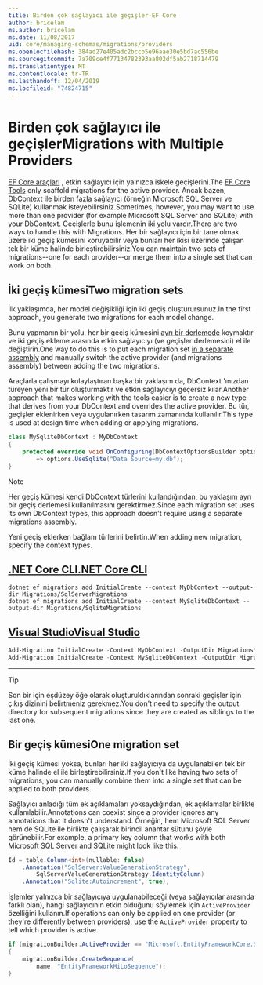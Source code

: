```yaml
---
title: Birden çok sağlayıcı ile geçişler-EF Core
author: bricelam
ms.author: bricelam
ms.date: 11/08/2017
uid: core/managing-schemas/migrations/providers
ms.openlocfilehash: 384ad27e405adc2bccb5e96aae30e5bd7ac556be
ms.sourcegitcommit: 7a709ce4f77134782393aa802df5ab2718714479
ms.translationtype: MT
ms.contentlocale: tr-TR
ms.lasthandoff: 12/04/2019
ms.locfileid: "74824715"
---
```

# <a name="migrations-with-multiple-providers"></a><span data-ttu-id="29d63-102">Birden çok sağlayıcı ile geçişler</span><span class="sxs-lookup"><span data-stu-id="29d63-102">Migrations with Multiple Providers</span></span>

<span data-ttu-id="29d63-103">[EF Core araçları][1] , etkin sağlayıcı için yalnızca iskele geçişlerini.</span><span class="sxs-lookup"><span data-stu-id="29d63-103">The [EF Core Tools][1] only scaffold migrations for the active provider.</span></span> <span data-ttu-id="29d63-104">Ancak bazen, DbContext ile birden fazla sağlayıcı (örneğin Microsoft SQL Server ve SQLite) kullanmak isteyebilirsiniz.</span><span class="sxs-lookup"><span data-stu-id="29d63-104">Sometimes, however, you may want to use more than one provider (for example Microsoft SQL Server and SQLite) with your DbContext.</span></span> <span data-ttu-id="29d63-105">Geçişlerle bunu işlemenin iki yolu vardır.</span><span class="sxs-lookup"><span data-stu-id="29d63-105">There are two ways to handle this with Migrations.</span></span> <span data-ttu-id="29d63-106">Her bir sağlayıcı için bir tane olmak üzere iki geçiş kümesini koruyabilir veya bunları her ikisi üzerinde çalışan tek bir küme halinde birleştirebilirsiniz.</span><span class="sxs-lookup"><span data-stu-id="29d63-106">You can maintain two sets of migrations--one for each provider--or merge them into a single set that can work on both.</span></span>

## <a name="two-migration-sets"></a><span data-ttu-id="29d63-107">İki geçiş kümesi</span><span class="sxs-lookup"><span data-stu-id="29d63-107">Two migration sets</span></span>

<span data-ttu-id="29d63-108">İlk yaklaşımda, her model değişikliği için iki geçiş oluşturursunuz.</span><span class="sxs-lookup"><span data-stu-id="29d63-108">In the first approach, you generate two migrations for each model change.</span></span>

<span data-ttu-id="29d63-109">Bunu yapmanın bir yolu, her bir geçiş kümesini [ayrı bir derlemede][2] koymaktır ve iki geçiş ekleme arasında etkin sağlayıcıyı (ve geçişler derlemesini) el ile değiştirin.</span><span class="sxs-lookup"><span data-stu-id="29d63-109">One way to do this is to put each migration set [in a separate assembly][2] and manually switch the active provider (and migrations assembly) between adding the two migrations.</span></span>

<span data-ttu-id="29d63-110">Araçlarla çalışmayı kolaylaştıran başka bir yaklaşım da, DbContext 'ınızdan türeyen yeni bir tür oluşturmaktır ve etkin sağlayıcıyı geçersiz kılar.</span><span class="sxs-lookup"><span data-stu-id="29d63-110">Another approach that makes working with the tools easier is to create a new type that derives from your DbContext and overrides the active provider.</span></span> <span data-ttu-id="29d63-111">Bu tür, geçişler eklenirken veya uygulanırken tasarım zamanında kullanılır.</span><span class="sxs-lookup"><span data-stu-id="29d63-111">This type is used at design time when adding or applying migrations.</span></span>

``` csharp
class MySqliteDbContext : MyDbContext
{
    protected override void OnConfiguring(DbContextOptionsBuilder options)
        => options.UseSqlite("Data Source=my.db");
}
```

> [!NOTE]
> <span data-ttu-id="29d63-112">Her geçiş kümesi kendi DbContext türlerini kullandığından, bu yaklaşım ayrı bir geçiş derlemesi kullanılmasını gerektirmez.</span><span class="sxs-lookup"><span data-stu-id="29d63-112">Since each migration set uses its own DbContext types, this approach doesn't require using a separate migrations assembly.</span></span>

<span data-ttu-id="29d63-113">Yeni geçiş eklerken bağlam türlerini belirtin.</span><span class="sxs-lookup"><span data-stu-id="29d63-113">When adding new migration, specify the context types.</span></span>

## <a name="net-core-clitabdotnet-core-cli"></a>[<span data-ttu-id="29d63-114">.NET Core CLI</span><span class="sxs-lookup"><span data-stu-id="29d63-114">.NET Core CLI</span></span>](#tab/dotnet-core-cli)

```dotnetcli
dotnet ef migrations add InitialCreate --context MyDbContext --output-dir Migrations/SqlServerMigrations
dotnet ef migrations add InitialCreate --context MySqliteDbContext --output-dir Migrations/SqliteMigrations
```

## <a name="visual-studiotabvs"></a>[<span data-ttu-id="29d63-115">Visual Studio</span><span class="sxs-lookup"><span data-stu-id="29d63-115">Visual Studio</span></span>](#tab/vs)

``` powershell
Add-Migration InitialCreate -Context MyDbContext -OutputDir Migrations\SqlServerMigrations
Add-Migration InitialCreate -Context MySqliteDbContext -OutputDir Migrations\SqliteMigrations
```

***

> [!TIP]
> <span data-ttu-id="29d63-116">Son bir için eşdüzey öğe olarak oluşturuldıklarından sonraki geçişler için çıkış dizinini belirtmeniz gerekmez.</span><span class="sxs-lookup"><span data-stu-id="29d63-116">You don't need to specify the output directory for subsequent migrations since they are created as siblings to the last one.</span></span>

## <a name="one-migration-set"></a><span data-ttu-id="29d63-117">Bir geçiş kümesi</span><span class="sxs-lookup"><span data-stu-id="29d63-117">One migration set</span></span>

<span data-ttu-id="29d63-118">İki geçiş kümesi yoksa, bunları her iki sağlayıcıya da uygulanabilen tek bir küme halinde el ile birleştirebilirsiniz.</span><span class="sxs-lookup"><span data-stu-id="29d63-118">If you don't like having two sets of migrations, you can manually combine them into a single set that can be applied to both providers.</span></span>

<span data-ttu-id="29d63-119">Sağlayıcı anladığı tüm ek açıklamaları yoksaydığından, ek açıklamalar birlikte kullanılabilir.</span><span class="sxs-lookup"><span data-stu-id="29d63-119">Annotations can coexist since a provider ignores any annotations that it doesn't understand.</span></span> <span data-ttu-id="29d63-120">Örneğin, hem Microsoft SQL Server hem de SQLite ile birlikte çalışarak birincil anahtar sütunu şöyle görünebilir.</span><span class="sxs-lookup"><span data-stu-id="29d63-120">For example, a primary key column that works with both Microsoft SQL Server and SQLite might look like this.</span></span>

``` csharp
Id = table.Column<int>(nullable: false)
    .Annotation("SqlServer:ValueGenerationStrategy",
        SqlServerValueGenerationStrategy.IdentityColumn)
    .Annotation("Sqlite:Autoincrement", true),
```

<span data-ttu-id="29d63-121">İşlemler yalnızca bir sağlayıcıya uygulanabileceği (veya sağlayıcılar arasında farklı olan), hangi sağlayıcının etkin olduğunu söylemek için `ActiveProvider` özelliğini kullanın.</span><span class="sxs-lookup"><span data-stu-id="29d63-121">If operations can only be applied on one provider (or they're differently between providers), use the `ActiveProvider` property to tell which provider is active.</span></span>

``` csharp
if (migrationBuilder.ActiveProvider == "Microsoft.EntityFrameworkCore.SqlServer")
{
    migrationBuilder.CreateSequence(
        name: "EntityFrameworkHiLoSequence");
}
```

  [1]: ../../miscellaneous/cli/index.md
  [2]: projects.md
